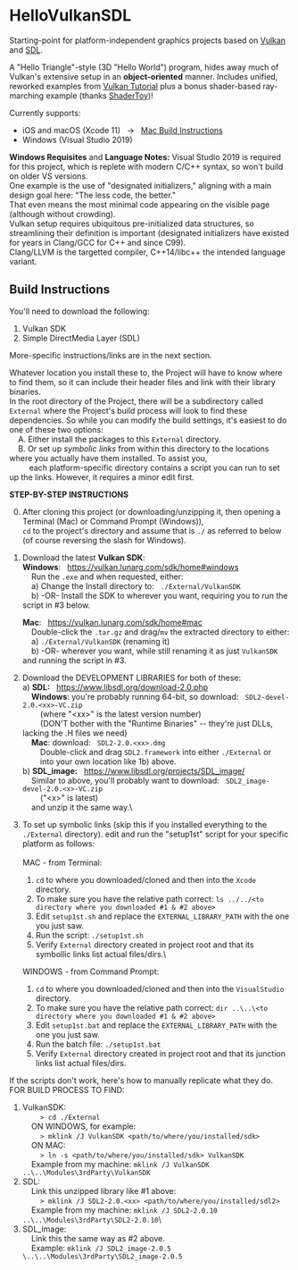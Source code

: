# HelloVulkanSDL

Starting-point for platform-independent graphics projects based on [Vulkan](https://www.khronos.org/vulkan/) and [SDL](https://www.libsdl.org/).

A "Hello Triangle"-style (3D "Hello World") program, hides away much of Vulkan's extensive setup in an **object-oriented** manner.  Includes unified, reworked examples from [Vulkan Tutorial](https://vulkan-tutorial.com/) plus a bonus shader-based ray-marching example (thanks [ShaderToy](https://www.shadertoy.com/))!

Currently supports:
- iOS and macOS (Xcode 11) &nbsp; &rarr; &nbsp; [Mac Build Instructions](https://github.com/electromaggot/HelloVulkanSDL/tree/master/Xcode)
- Windows (Visual Studio 2019)

**Windows Requisites** and **Language Notes:** Visual Studio 2019 is required for this project, which is replete with modern C/C++ syntax, so won't build on older VS versions.\
One example is the use of "designated initializers," aligning with a main design goal here: "The less code, the better."\
That even means the most minimal code appearing on the visible page (although without crowding).\
Vulkan setup requires ubiquitous pre-initialized data structures, so streamlining their definition is important (designated initializers have existed for years in Clang/GCC for C++ and since C99).\
Clang/LLVM is the targetted compiler, C++14/libc++ the intended language variant.

## Build Instructions

You'll need to download the following:
 1. Vulkan SDK
 2. Simple DirectMedia Layer (SDL)

More-specific instructions/links are in the next section.

Whatever location you install these to, the Project will have to know where to find them, so it can include their header files and link with their library binaries.\
In the root directory of the Project, there will be a subdirectory called `External` where the Project's build process will look to find these dependencies.  So while you can modify the build settings, it's easiest to do one of these two options:\
&nbsp;&nbsp;&nbsp;&nbsp;A. Either install the packages to this `External` directory.\
&nbsp;&nbsp;&nbsp;&nbsp;B. Or set up *symbolic links* from within this directory to the locations where you actually have them installed. To assist you,\
&nbsp;&nbsp;&nbsp;&nbsp;&nbsp;&nbsp;&nbsp;&nbsp;&nbsp;each platform-specific directory contains a script you can run to set up the links.  However, it requires a minor edit first.

**STEP-BY-STEP INSTRUCTIONS**

0. After cloning this project (or downloading/unzipping it, then opening a Terminal (Mac) or Command Prompt (Windows)),\
   `cd` to the project's directory and assume that is `./` as referred to below (of course reversing the slash for Windows).

1. Download the latest **Vulkan SDK**: \
   **Windows**: &nbsp; https://vulkan.lunarg.com/sdk/home#windows \
   &nbsp;&nbsp;&nbsp;&nbsp;Run the `.exe` and when requested, either:\
   &nbsp;&nbsp;&nbsp;&nbsp;a) Change the Install directory to: &nbsp; `./External/VulkanSDK`\
   &nbsp;&nbsp;&nbsp;&nbsp;b) -OR- Install the SDK to wherever you want, requiring you to run the script in #3 below.

   **Mac**: &nbsp; https://vulkan.lunarg.com/sdk/home#mac \
   &nbsp;&nbsp;&nbsp;&nbsp;Double-click the `.tar.gz` and drag/`mv` the extracted directory to either:\
   &nbsp;&nbsp;&nbsp;&nbsp;a) `./External/VulkanSDK` (renaming it)\
   &nbsp;&nbsp;&nbsp;&nbsp;b) -OR- wherever you want, while still renaming it as just `VulkanSDK` and running the script in #3.
2. Download the DEVELOPMENT LIBRARIES for both of these:\
  a) **SDL:** &nbsp; https://www.libsdl.org/download-2.0.php \
	 &nbsp;&nbsp;&nbsp;&nbsp;**Windows**: you're probably running 64-bit, so download: &nbsp; `SDL2-devel-2.0.<xx>-VC.zip`\
	 &nbsp;&nbsp;&nbsp;&nbsp;&nbsp;&nbsp;&nbsp;&nbsp;(where "\<xx>" is the latest version number)\
	 &nbsp;&nbsp;&nbsp;&nbsp;&nbsp;&nbsp;&nbsp;&nbsp;(DON'T bother with the "Runtime Binaries" -- they're just DLLs, lacking the .H files we need)\
	 &nbsp;&nbsp;&nbsp;&nbsp;**Mac**: download: &nbsp; `SDL2-2.0.<xx>.dmg`\
	 &nbsp;&nbsp;&nbsp;&nbsp;&nbsp;&nbsp;&nbsp;&nbsp;Double-click and drag `SDL2.framework` into either `./External` or\
	 &nbsp;&nbsp;&nbsp;&nbsp;&nbsp;&nbsp;&nbsp;&nbsp;into your own location like 1b) above.\
  b) **SDL_image:** &nbsp; https://www.libsdl.org/projects/SDL_image/ \
	 &nbsp;&nbsp;&nbsp;&nbsp;Similar to above, you'll probably want to download: &nbsp; `SDL2_image-devel-2.0.<x>-VC.zip`\
	 &nbsp;&nbsp;&nbsp;&nbsp;&nbsp;&nbsp;&nbsp;&nbsp;("\<x>" is latest)\
	 &nbsp;&nbsp;&nbsp;&nbsp;and unzip it the same way.\

3. To set up symbolic links (skip this if you installed everything to the `./External` directory).
   edit and run the "setup1st" script for your specific platform as follows:<br/>\
    MAC - from Terminal:
    1. `cd` to where you downloaded/cloned and then into the `Xcode` directory.
    2. To make sure you have the relative path correct: `ls ../../<to directory where you downloaded #1 & #2 above>`
    3. Edit `setup1st.sh` and replace the `EXTERNAL_LIBRARY_PATH` with the one you just saw.
    4. Run the script:  `./setup1st.sh`
    5. Verify `External` directory created in project root and that its symbollic links list actual files/dirs.\

    WINDOWS - from Command Prompt:
    1. `cd` to where you downloaded/cloned and then into the `VisualStudio` directory.
    2. To make sure you have the relative path correct: `dir ..\..\<to directory where you downloaded #1 & #2 above>` 
    3. Edit `setup1st.bat` and replace the `EXTERNAL_LIBRARY_PATH` with the one you just saw.
    4. Run the batch file:  `./setup1st.bat`
    5. Verify `External` directory created in project root and that its junction links list actual files/dirs.


If the scripts don't work, here's how to manually replicate what they do.
FOR BUILD PROCESS TO FIND:
1. VulkanSDK:\
	 &nbsp;&nbsp;&nbsp;&nbsp;&nbsp;&nbsp;&nbsp;&nbsp;`> cd ./External`<br/>
	 &nbsp;&nbsp;&nbsp;&nbsp;ON WINDOWS, for example:<br/>
	 &nbsp;&nbsp;&nbsp;&nbsp;&nbsp;&nbsp;&nbsp;&nbsp;`> mklink /J VulkanSDK <path/to/where/you/installed/sdk>`<br/>
	 &nbsp;&nbsp;&nbsp;&nbsp;ON MAC:<br/>
	 &nbsp;&nbsp;&nbsp;&nbsp;&nbsp;&nbsp;&nbsp;&nbsp;`> ln -s <path/to/where/you/installed/sdk> VulkanSDK`<br/>
	 &nbsp;&nbsp;&nbsp;&nbsp;Example from my machine:  `mklink /J VulkanSDK ..\..\Modules\3rdParty\VulkanSDK`
2. SDL:\
	 &nbsp;&nbsp;&nbsp;&nbsp;Link this unzipped library like #1 above:\
	 &nbsp;&nbsp;&nbsp;&nbsp;&nbsp;&nbsp;&nbsp;&nbsp;`> mklink /J SDL2-2.0.<xx> <path/to/where/you/installed/sdl2>`\
	 &nbsp;&nbsp;&nbsp;&nbsp;Example from my machine:  `mklink /J SDL2-2.0.10 ..\..\Modules\3rdParty\SDL2-2.0.10`\
3. SDL_image:\
	 &nbsp;&nbsp;&nbsp;&nbsp;Link this the same way as #2 above.\
	 &nbsp;&nbsp;&nbsp;&nbsp;Example:  `mklink /J SDL2_image-2.0.5 \..\..\Modules\3rdParty\SDL2_image-2.0.5`

